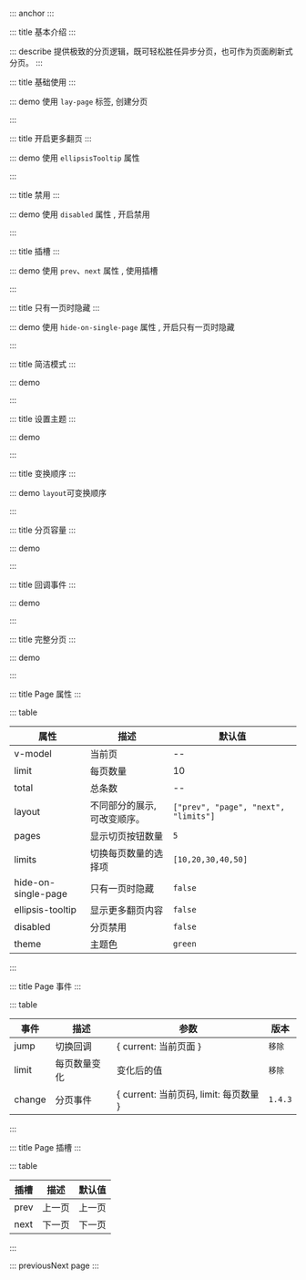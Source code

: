 ::: anchor
:::

::: title 基本介绍
:::

::: describe 提供极致的分页逻辑，既可轻松胜任异步分页，也可作为页面刷新式分页。
:::

::: title 基础使用
:::

::: demo 使用 `lay-page` 标签, 创建分页

<template>
  <lay-page  v-model="currentPage1" :limit="limit" :total="total11"></lay-page>
</template>

<script>
import { ref } from 'vue'

export default {
  setup() {
    const limit = ref(10)
    const total11 = ref(500)
    const currentPage1 = ref(1);

    return {
      limit,
      total1,
      currentPage1
    }
  }
}
</script>

:::

::: title 开启更多翻页
:::

::: demo 使用 `ellipsisTooltip` 属性

<template>
<lay-space direction="vertical" fill wrap size="lg">
    <lay-switch v-model="ellipsisTooltip"></lay-switch>
    <lay-page v-model="currentPage2" :ellipsis-tooltip="ellipsisTooltip" :limit="limit" :total="total_new"></lay-page>
</lay-space>
</template>

<script>
import { ref } from 'vue'

export default {
  setup() {

    const limit = ref(10)
    const total_new = ref(100)
    const currentPage2 = ref(1);
    const ellipsisTooltip = ref(true)
    return {
      limit,
      total_new,
      layout2,
      currentPage2,
      ellipsisTooltip
    }
  }
}
</script>

:::

::: title 禁用
:::

::: demo 使用 `disabled` 属性 , 开启禁用

<template>
<lay-space direction="vertical" fill wrap size="lg">
    <lay-switch v-model="disabled2"></lay-switch>
    <lay-page v-model="currentPage2"  :disabled="disabled2" :limit="limit" :total="total2"></lay-page>
</lay-space>
</template>

<script>
import { ref } from 'vue'

export default {
  setup() {

    const limit = ref(10)
    const total2 = ref(100)
    const currentPage2 = ref(1);
    const disabled2 = ref(true)
    return {
      limit,
      total2,
      layout2,
      currentPage2,
      disabled2
    }
  }
}
</script>

:::

::: title 插槽
:::

::: demo 使用 `prev`、`next` 属性 , 使用插槽

<template>
    <lay-page v-model="currentPage3"  :limit="limit" :total="total3">
    <template  #prev>
    prev
    </template>
    <template  #next>
    next
    </template>
    </lay-page>
</template>

<script>
import { ref } from 'vue'

export default {
  setup() {

    const limit = ref(10)
    const total3 = ref(100)
    const currentPage3 = ref(1);
    return {
      limit,
      total3,
      currentPage3
    }
  }
}
</script>

:::

::: title 只有一页时隐藏
:::

::: demo 使用 `hide-on-single-page` 属性 , 开启只有一页时隐藏

<template>
  <lay-space direction="vertical" fill wrap size="lg">
    <lay-switch v-model="active1"></lay-switch>
    <lay-page :hide-on-single-page="active1" v-model="currentPage"  :limit="limit" :total="total"></lay-page>
  </lay-space>
</template>

<script>
import { ref } from 'vue'

export default {
  setup() {

    const limit = ref(10)
    const total = ref(10)
    const currentPage = ref(1);
    const  active1 = ref(false)
    return {
      limit,
      total,
      layout,
      currentPage,
      active1
    }
  }
}
</script>

:::

::: title 简洁模式
:::

::: demo

<template>
  <lay-page simple   v-model="current1" :total="total1"></lay-page>
</template>

<script>
import { ref } from 'vue'

export default {
  setup() {

    const limit1 = ref(10);
    const total1 = ref(100);
    const current1 = ref(1);

    return {
      limit1,
      total1,
      current1
    }
  }
}
</script>

:::

::: title 设置主题
:::

::: demo

<template>
  <lay-page :limit="limit2" :total="total2" theme="blue"></lay-page>
</template>

<script>
import { ref } from 'vue'

export default {
  setup() {

    const limit2 = ref(10)
    const total2 = ref(100)

    return {
      limit2,
      total2,
    }
  }
}
</script>

:::

::: title 变换顺序
:::

::: demo `layout`可变换顺序

<template>
  <lay-page :limit="limit4" :total="total4" :layout="layout4"></lay-page>
</template>

<script>
import { ref } from 'vue'

export default {
  setup() {

    const limit4 = ref(10)
    const total4 = ref(100)
    const layout4 = ref(["page", "limits", "prev", "refresh", "count", "next",  "skip", ])
    return {
      limit4,
      total4,
      layout4
    }
  }
}
</script>

:::

::: title 分页容量
:::

::: demo

<template>
  <lay-page :limit="limit3" :total="total3"  :limits="limits3"></lay-page>
</template>

<script>
import { ref } from 'vue'

export default {
  setup() {

    const limit3 = ref(5)
    const total3 = ref(125)
    const limits3 = ref([5, 10, 50, 100, 200])

    return {
      limit3,
      total3,
      limits3
    }
  }
}
</script>

:::

::: title 回调事件
:::

::: demo

<template>
  <lay-page :limit="limit4" :total="total4" @change="change4" ></lay-page>
</template>

<script>
import { ref } from 'vue'
import { layer } from "@layui/layui-vue";

export default {
  setup() {

    const limit4 = ref(20)
    const total4 = ref(100)
    const change4 = ({ current, limit }) => {
      layer.msg("current:" + current + " limit:" + limit);
    }

    return {
      limit4,
      total4,
      change4
    }
  }
}
</script>

:::

::: title 完整分页
:::

::: demo

<template>
  <lay-button-container>
    <lay-button type="primary" size="sm" @click="changeCurrent5">update model {{ current5 }}</lay-button>
    <lay-button type="primary" size="sm" @click="changeLimit5">update limit {{ limit5 }}</lay-button>
  </lay-button-container>
  <br/>
  <lay-page v-model="current5"  :layout="layout5" v-model:limit="limit5" :pages="pages5" :total="total5"  @change="change5"></lay-page>
</template>

<script>
import { ref } from 'vue'

export default {
  setup() {

    const limit5 = ref(10)
    const total5 = ref(99)
    const pages5 = ref(7);
    const current5 = ref(1);
    const layout5 = ref(['count', 'prev', 'page', 'next', 'limits',  'refresh', 'skip'])
    const changeCurrent5 = () => {
      current5.value = 2;
    }
    const changeLimit5 = () => {
      limit5.value = 20;
    }
    const change5 = ({ current, limit }) => {
      layer.msg("current:" + current + " limit:" + limit);
    }
    return {
      limit5,
      total5,
      pages5,
      current5,
      layout5,
      changeCurrent5,
      changeLimit5,
      change5
    }
  }
}
</script>

:::

::: title Page 属性
:::

::: table

| 属性                | 描述                         | 默认值                               |
| ------------------- | ---------------------------- | ------------------------------------ |
| v-model             | 当前页                       | --                                   |
| limit               | 每页数量                     | 10                                   |
| total               | 总条数                       | --                                   |
| layout              | 不同部分的展示, 可改变顺序。 | `["prev", "page", "next", "limits"]` |
| pages               | 显示切页按钮数量             | `5`                                  |
| limits              | 切换每页数量的选择项         | `[10,20,30,40,50]`                   |
| hide-on-single-page | 只有一页时隐藏               | `false`                              |
| ellipsis-tooltip    | 显示更多翻页内容             | `false`                              |
| disabled            | 分页禁用                     | `false`                              |
| theme               | 主题色                       | `green`                              |

:::

::: title Page 事件
:::

::: table

| 事件   | 描述         | 参数                                   | 版本    |
| ------ | ------------ | -------------------------------------- | ------- |
| jump   | 切换回调     | { current: 当前页面 }                  | `移除`  |
| limit  | 每页数量变化 | 变化后的值                             | `移除`  |
| change | 分页事件     | { current: 当前页码, limit: 每页数量 } | `1.4.3` |

:::

::: title Page 插槽
:::

::: table

| 插槽 | 描述   | 默认值 |
| ---- | ------ | ------ |
| prev | 上一页 | 上一页 |
| next | 下一页 | 下一页 |

:::

::: previousNext page
:::
